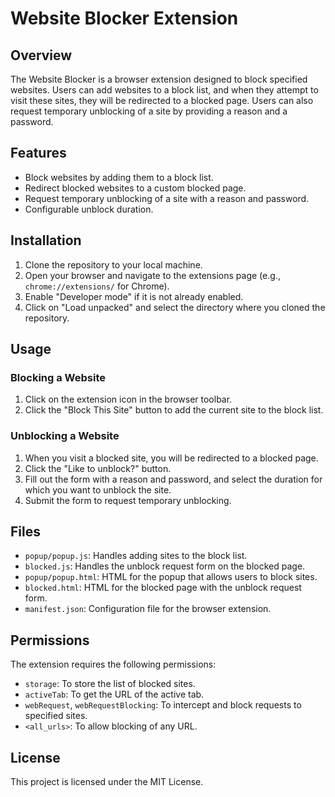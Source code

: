# Website Blocker Extension

## Overview
The Website Blocker is a browser extension designed to block specified websites. Users can add websites to a block list, and when they attempt to visit these sites, they will be redirected to a blocked page. Users can also request temporary unblocking of a site by providing a reason and a password.

## Features
- Block websites by adding them to a block list.
- Redirect blocked websites to a custom blocked page.
- Request temporary unblocking of a site with a reason and password.
- Configurable unblock duration.

## Installation
1. Clone the repository to your local machine.
2. Open your browser and navigate to the extensions page (e.g., `chrome://extensions/` for Chrome).
3. Enable "Developer mode" if it is not already enabled.
4. Click on "Load unpacked" and select the directory where you cloned the repository.

## Usage
### Blocking a Website
1. Click on the extension icon in the browser toolbar.
2. Click the "Block This Site" button to add the current site to the block list.

### Unblocking a Website
1. When you visit a blocked site, you will be redirected to a blocked page.
2. Click the "Like to unblock?" button.
3. Fill out the form with a reason and password, and select the duration for which you want to unblock the site.
4. Submit the form to request temporary unblocking.

## Files
- `popup/popup.js`: Handles adding sites to the block list.
- `blocked.js`: Handles the unblock request form on the blocked page.
- `popup/popup.html`: HTML for the popup that allows users to block sites.
- `blocked.html`: HTML for the blocked page with the unblock request form.
- `manifest.json`: Configuration file for the browser extension.

## Permissions
The extension requires the following permissions:
- `storage`: To store the list of blocked sites.
- `activeTab`: To get the URL of the active tab.
- `webRequest`, `webRequestBlocking`: To intercept and block requests to specified sites.
- `<all_urls>`: To allow blocking of any URL.

## License
This project is licensed under the MIT License.